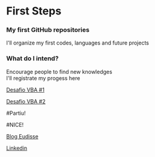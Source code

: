 # First Steps

### My first GitHub repositories 
I'll organize my first codes, languages and future projects

### What do I intend?

Encourage people to find new knowledges <br>
I'll registrate my progess here

[Desafio VBA #1](https://github.com/Vinicius-code/First_Codes/blob/master/DesafioVBA%20%231.md)

[Desafio VBA #2](https://github.com/Vinicius-code/First_Codes/blob/master/DesafioVBA%20%232.md)

#Partiu!

#NICE!

[Blog Eudisse](https://medium.com/eudisse)

[Linkedin](https://www.linkedin.com/in/vinismaraujo/)





